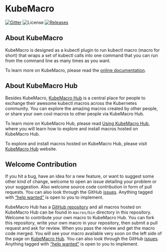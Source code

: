 # KubeMacro

[![Gitter](https://badges.gitter.im/morningspace/community.svg)](https://gitter.im/morningspace/community?utm_source=badge&utm_medium=badge&utm_campaign=pr-badge)
![License](https://img.shields.io/badge/license-MIT-000000.svg)
[![Releases](https://img.shields.io/github/v/release/morningspace/kubemacro.svg)](https://github.com/morningspace/kubemacro/releases)

## About KubeMacro

KubeMacro is designed as a kubectl plugin to run kubectl macro (macro for short) that wraps a set of kubectl calls into one command that you can run from the command line as many times as you want.

To learn more on KubeMacro, please read the [online documentation](https://morningspace.github.io/kubemacro/docs/).

## About KubeMacro Hub

Besides KubeMacro, [KubeMacro Hub](https://github.com/morningspace/kubemacro-hub/) is a central place for people to exchange their awesome kubectl macros across the Kubernetes community. You can explore the amazing macros created by other people, or share your own cool macros to other people via KubeMacro Hub.

To learn more on KubeMacro Hub, please read [Using KubeMacro Hub](https://morningspace.github.io/kubemacro/docs/#/using-kubemacro-hub), where you will learn how to explore and install macros hosted on KubeMacro Hub.

To explore and install macros hosted on KubeMacro Hub, please visit [KubeMacro Hub](https://morningspace.github.io/kubemacro-hub/) website.

## Welcome Contribution

If you hit a bug, have an idea for a new feature, or want to suggest some other kind of change, welcome to open an issue detailing your problem or your suggestion. Also welcome source code contribution in form of pull requests. You can also look through the GitHub [issues](https://github.com/morningspace/kubemacro/issues). Anything tagged with [“help wanted”](https://github.com/morningspace/kubemacro/issues?q=is%3Aissue+is%3Aopen+label%3A%22help+wanted%22) is open to you to implement.

KubeMacro Hub has a [GitHub repository](http://github.com/morningspace/kubemacro-hub) and all macros hosted on KubeMacro Hub can be found in `macros/bin` directory in this repository. Welcome to contribute your own macro to KubeMacro Hub. You can fork this repository, write your own macro in your repository, then submit a pull request and ask for review. When you pass the review and get the macro code merged. You will see your macro available very soon on the left side of the page on [KubeMacro Hub](https://morningspace.github.io/kubemacro-hub/). You can also look through the GitHub [issues](https://github.com/morningspace/kubemacro-hub/issues). Anything tagged with [“help wanted”](https://github.com/morningspace/kubemacro-hub/issues?q=is%3Aissue+is%3Aopen+label%3A%22help+wanted%22) is open to you to implement.